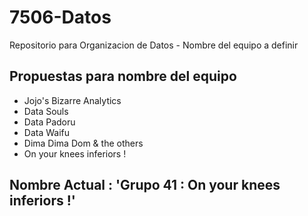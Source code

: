# 7506-Datos
Repositorio para Organizacion de Datos - Nombre del equipo a definir

## Propuestas para nombre del equipo
* Jojo's Bizarre Analytics
* Data Souls
* Data Padoru
* Data Waifu
* Dima Dima Dom & the others
* On your knees inferiors !

## Nombre Actual : 'Grupo 41 : On your knees inferiors !'
